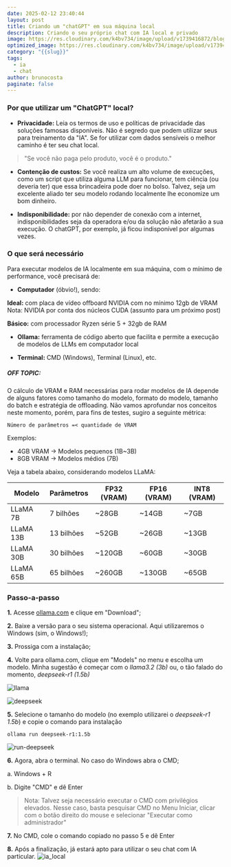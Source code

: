 ```yaml
---
date: 2025-02-12 23:40:44
layout: post
title: Criando um "chatGPT" em sua máquina local
description: Criando o seu próprio chat com IA local e privado
image: https://res.cloudinary.com/k4bv734/image/upload/v1739416872/blog/chat_ia_local_go3gwm.png
optimized_image: https://res.cloudinary.com/k4bv734/image/upload/v1739416872/blog/chat_ia_local_optimized_t6b30w.png
category: "{{slug}}"
tags:
  - ia
  - chat
author: brunocosta
paginate: false
---
```

### Por que utilizar um "ChatGPT" local?



* **Privacidade:** Leia os termos de uso e políticas de privacidade das soluções famosas disponíveis. Não é segredo que podem utilizar seus para treinamento da "IA". Se for utilizar com dados sensíveis o melhor caminho é ter seu chat local.

>"Se você não paga pelo produto, você é o produto."


* **Contenção de custos:** Se você realiza um alto volume de execuções, como um script que utiliza alguma LLM para funcionar, tem ciência (ou deveria ter) que essa brincadeira pode doer no bolso. Talvez, seja um excelente aliado ter seu modelo rodando localmente lhe economize um bom dinheiro.


* **Indisponibilidade:** por não depender de conexão com a internet, indisponibilidades seja da operadora e/ou da solução não afetarão a sua execução. O chatGPT, por exemplo, já ficou indisponível por algumas vezes.



### O que será necessário



Para executar modelos de IA localmente em sua máquina, com o mínimo de performance, você precisará de:



* **Computador** (óbvio!), sendo:


**Ideal:** com placa de vídeo offboard NVIDIA com no mínimo 12gb de VRAM
Nota: NVIDIA por conta dos núcleos CUDA (assunto para um próximo post)

**Básico:** com processador Ryzen série 5 + 32gb de RAM

* **Ollama:** ferramenta de código aberto que facilita e permite a execução de modelos de LLMs em computador local

* **Terminal:** CMD (Windows), Terminal (Linux), etc.


##### OFF TOPIC: #####


O cálculo de VRAM e RAM necessárias para rodar modelos de IA depende de alguns fatores como tamanho do modelo, formato do modelo, tamanho do batch e estratégia de offloading. Não vamos aprofundar nos conceitos neste momento, porém, para fins de testes, sugiro a seguinte métrica:




```Número de parâmetros =< quantidade de VRAM```




Exemplos:
* 4GB VRAM → Modelos pequenos (1B~3B)
* 8GB VRAM → Modelos médios (7B)



Veja a tabela abaixo, considerando modelos LLaMA:



| Modelo     | Parâmetros  | FP32 (VRAM) | FP16 (VRAM) | INT8 (VRAM) |
|-----------|------------|-------------|-------------|-------------|
| LLaMA 7B  | 7 bilhões  | ~28GB       | ~14GB       | ~7GB        |
| LLaMA 13B | 13 bilhões | ~52GB       | ~26GB       | ~13GB       |
| LLaMA 30B | 30 bilhões | ~120GB      | ~60GB       | ~30GB       |
| LLaMA 65B | 65 bilhões | ~260GB      | ~130GB      | ~65GB       |




### Passo-a-passo


**1.** Acesse [ollama.com](https://ollama.com/) e clique em "Download";


**2.** Baixe a versão para o seu sistema operacional. Aqui utilizaremos o Windows (sim, o Windows!);


**3.** Prossiga com a instalação;


**4.** Volte para ollama.com, clique em "Models" no menu e escolha um modelo. Minha sugestão é começar com o *llama3.2 (3b)* ou, o tão falado do momento, *deepseek-r1 (1.5b)*





![llama](https://res.cloudinary.com/k4bv734/image/upload/v1739412208/blog_content/ia_local_1_d1pfwz.png)


![deepseek](https://res.cloudinary.com/k4bv734/image/upload/v1739412232/blog_content/ia_local_2_h3gotd.png)

**5.** Selecione o tamanho do modelo (no exemplo utilizarei o *deepseek-r1 1.5b*)  e copie o comando para instalação


```
ollama run deepseek-r1:1.5b
```


![run-deepseek](https://res.cloudinary.com/k4bv734/image/upload/v1739412231/blog_content/ia_local_3_mk33oj.png)

**6.** Agora, abra o terminal. No caso do Windows abra o CMD;

a. Windows + R

b. Digite "CMD" e dê Enter


>Nota: Talvez seja necessário executar o CMD com privilégios elevados. Nesse caso, basta pesquisar CMD no Menu Iniciar, clicar com o botão direito do mouse e selecionar "Executar como administrador"


**7.** No CMD, cole o comando copiado no passo 5 e dê Enter


**8.** Após a finalização, já estará apto para utilizar o seu chat com IA particular.
![ia_local](https://res.cloudinary.com/k4bv734/image/upload/v1739412211/blog_content/ia_local_5_qxpqhm.png)


